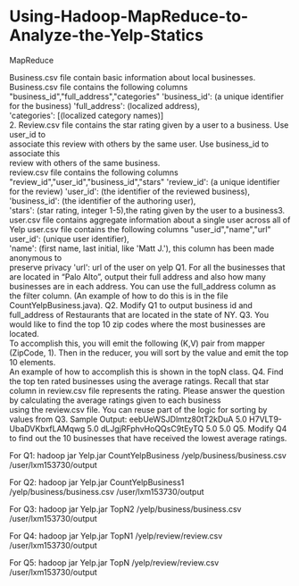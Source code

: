 # Using-Hadoop-MapReduce-to-Analyze-the-Yelp-Statics
MapReduce

Business.csv	file	contain	basic	information	about	local	businesses.	
Business.csv	file	contains	the	following	columns	
"business_id","full_address","categories"
'business_id':	(a	unique	identifier	for	the	business)
'full_address':	(localized	address),	
'categories':	[(localized	category	names)]		
2.	Review.csv file	contains	the	star	rating	given	by	a	user	to	a	business.	Use	user_id	to	
associate	this	review	with	others	by	the	same	user.	Use	business_id	to	associate	this	
review	with	others	of	the	same	business.	
review.csv file	contains	the	following	columns	
"review_id","user_id","business_id","stars"
'review_id':	(a	unique	identifier	for	the	review)
'user_id':	(the	identifier	of	the	reviewed	business),	
'business_id':	(the	identifier	of	the	authoring	user),	
'stars':	(star	rating,	integer	1-5),the	rating	given	by	the	user	to	a	business3.	user.csv	file contains	aggregate	information	about	a	single	user	across	all	of	Yelp
user.csv	file contains	the	following	columns	"user_id","name","url"
user_id':	(unique	user	identifier),	
'name':	(first	name,	last	initial,	like	'Matt	J.'),	this	column	has	been	made	anonymous	to	
preserve	privacy	
'url':	url	of	the	user	on	yelp
Q1.	For	all	the	businesses that	are	located	in	“Palo	Alto”,	output	their	full	address	and	
also	how	many	businesses	are	in	each	address. You	can use the	full_address	column	as	
the	filter	column.	
(An	example	of	how	to	do	this	is	in	the	file	CountYelpBusiness.java).
Q2.	Modify	Q1 to	output	business	id	and	full_address	of	Restaurants that	are	located	
in	the	state	of	NY.
Q3.	You	would	like	to	find	the	top	10	zip	codes	where	the	most	businesses	are	located.	
To	accomplish	this,	you	will	emit	the	following	(K,V)	pair	from	mapper	(ZipCode,	1).	
Then	in	the	reducer,	you	will	sort	by	the	value	and	emit	the	top	10	elements.	
An	example	of	how	to	accomplish	this	is	shown	in	the	topN	class.
Q4.	Find	the	top	ten	rated	businesses	using	the	average	ratings.	Recall	that	star	
column	in	review.csv	file	represents	the	rating.
Please	answer	the	question	by	calculating	the	average	ratings	given	to	each	business	
using	the	review.csv	file.	You	can	reuse	part	of	the	logic	for	sorting	by	values	from	Q3.
Sample	Output:
eebUeWSJDlmtz80tT2kDuA 5.0
H7VLT9-UbaDVKbxfLAMqwg 5.0
dLJgjRFphvHoQQsC9tEyTQ 5.0 5.0
Q5.	Modify	Q4 to	find	out	the	10	businesses	that	have	received	the	lowest	average	ratings.	

For Q1:
hadoop jar Yelp.jar CountYelpBusiness /yelp/business/business.csv /user/lxm153730/output

For Q2:
hadoop jar Yelp.jar CountYelpBusiness1 /yelp/business/business.csv /user/lxm153730/output

For Q3:
hadoop jar Yelp.jar TopN2 /yelp/business/business.csv /user/lxm153730/output

For Q4:
hadoop jar Yelp.jar TopN1 /yelp/review/review.csv /user/lxm153730/output

For Q5:
hadoop jar Yelp.jar TopN /yelp/review/review.csv /user/lxm153730/output
